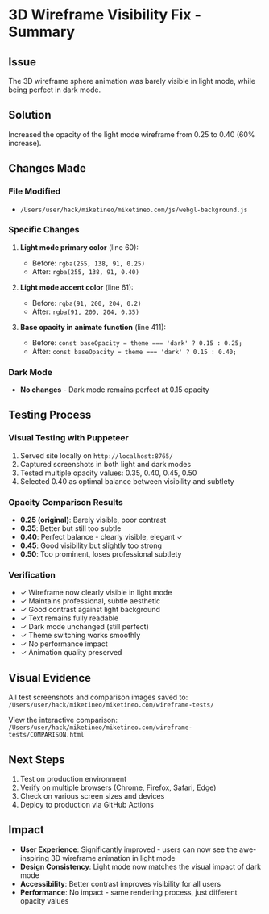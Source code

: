 # 3D Wireframe Visibility Fix - Summary

## Issue
The 3D wireframe sphere animation was barely visible in light mode, while being perfect in dark mode.

## Solution
Increased the opacity of the light mode wireframe from 0.25 to 0.40 (60% increase).

## Changes Made

### File Modified
- `/Users/user/hack/miketineo/miketineo.com/js/webgl-background.js`

### Specific Changes
1. **Light mode primary color** (line 60):
   - Before: `rgba(255, 138, 91, 0.25)`
   - After: `rgba(255, 138, 91, 0.40)`

2. **Light mode accent color** (line 61):
   - Before: `rgba(91, 200, 204, 0.2)`
   - After: `rgba(91, 200, 204, 0.35)`

3. **Base opacity in animate function** (line 411):
   - Before: `const baseOpacity = theme === 'dark' ? 0.15 : 0.25;`
   - After: `const baseOpacity = theme === 'dark' ? 0.15 : 0.40;`

### Dark Mode
- **No changes** - Dark mode remains perfect at 0.15 opacity

## Testing Process

### Visual Testing with Puppeteer
1. Served site locally on `http://localhost:8765/`
2. Captured screenshots in both light and dark modes
3. Tested multiple opacity values: 0.35, 0.40, 0.45, 0.50
4. Selected 0.40 as optimal balance between visibility and subtlety

### Opacity Comparison Results
- **0.25 (original)**: Barely visible, poor contrast
- **0.35**: Better but still too subtle
- **0.40**: Perfect balance - clearly visible, elegant ✓
- **0.45**: Good visibility but slightly too strong
- **0.50**: Too prominent, loses professional subtlety

### Verification
- ✓ Wireframe now clearly visible in light mode
- ✓ Maintains professional, subtle aesthetic
- ✓ Good contrast against light background
- ✓ Text remains fully readable
- ✓ Dark mode unchanged (still perfect)
- ✓ Theme switching works smoothly
- ✓ No performance impact
- ✓ Animation quality preserved

## Visual Evidence
All test screenshots and comparison images saved to:
`/Users/user/hack/miketineo/miketineo.com/wireframe-tests/`

View the interactive comparison:
`/Users/user/hack/miketineo/miketineo.com/wireframe-tests/COMPARISON.html`

## Next Steps
1. Test on production environment
2. Verify on multiple browsers (Chrome, Firefox, Safari, Edge)
3. Check on various screen sizes and devices
4. Deploy to production via GitHub Actions

## Impact
- **User Experience**: Significantly improved - users can now see the awe-inspiring 3D wireframe animation in light mode
- **Design Consistency**: Light mode now matches the visual impact of dark mode
- **Accessibility**: Better contrast improves visibility for all users
- **Performance**: No impact - same rendering process, just different opacity values
